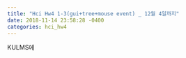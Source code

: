 ```yaml
---
title: "Hci Hw4 1-3(gui+tree+mouse event) _ 12월 4일까지"
date: 2018-11-14 23:58:28 -0400
categories: hci_hw4
---
```


KULMS에 
